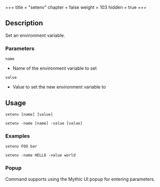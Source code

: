 +++
title = "setenv"
chapter = false
weight = 103
hidden = true
+++

## Description
Set an environment variable.

### Parameters
`name`
 * Name of the environment variable to set

`value`
 * Value to set the new environment variable to

## Usage
```
setenv [name] [value]
```
```
setenv -name [name] -value [value]
```

### Examples
```
setenv FOO bar
```
```
setenv -name HELLO -value world
```

### Popup
Command supports using the Mythic UI popup for entering parameters.
